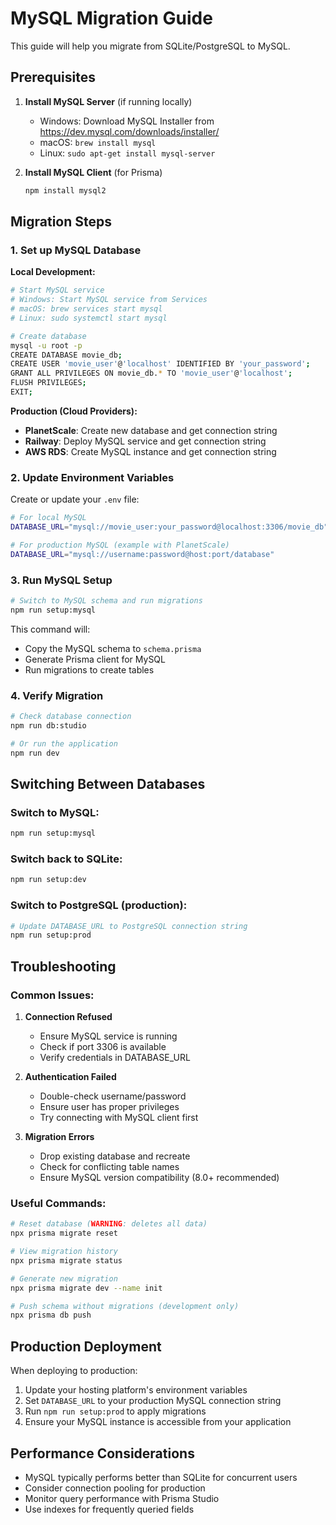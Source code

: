 # MySQL Migration Guide

This guide will help you migrate from SQLite/PostgreSQL to MySQL.

## Prerequisites

1. **Install MySQL Server** (if running locally)
   - Windows: Download MySQL Installer from https://dev.mysql.com/downloads/installer/
   - macOS: `brew install mysql`
   - Linux: `sudo apt-get install mysql-server`

2. **Install MySQL Client** (for Prisma)
   ```bash
   npm install mysql2
   ```

## Migration Steps

### 1. Set up MySQL Database

**Local Development:**
```bash
# Start MySQL service
# Windows: Start MySQL service from Services
# macOS: brew services start mysql
# Linux: sudo systemctl start mysql

# Create database
mysql -u root -p
CREATE DATABASE movie_db;
CREATE USER 'movie_user'@'localhost' IDENTIFIED BY 'your_password';
GRANT ALL PRIVILEGES ON movie_db.* TO 'movie_user'@'localhost';
FLUSH PRIVILEGES;
EXIT;
```

**Production (Cloud Providers):**
- **PlanetScale**: Create new database and get connection string
- **Railway**: Deploy MySQL service and get connection string
- **AWS RDS**: Create MySQL instance and get connection string

### 2. Update Environment Variables

Create or update your `.env` file:

```bash
# For local MySQL
DATABASE_URL="mysql://movie_user:your_password@localhost:3306/movie_db"

# For production MySQL (example with PlanetScale)
DATABASE_URL="mysql://username:password@host:port/database"
```

### 3. Run MySQL Setup

```bash
# Switch to MySQL schema and run migrations
npm run setup:mysql
```

This command will:
- Copy the MySQL schema to `schema.prisma`
- Generate Prisma client for MySQL
- Run migrations to create tables

### 4. Verify Migration

```bash
# Check database connection
npm run db:studio

# Or run the application
npm run dev
```

## Switching Between Databases

### Switch to MySQL:
```bash
npm run setup:mysql
```

### Switch back to SQLite:
```bash
npm run setup:dev
```

### Switch to PostgreSQL (production):
```bash
# Update DATABASE_URL to PostgreSQL connection string
npm run setup:prod
```

## Troubleshooting

### Common Issues:

1. **Connection Refused**
   - Ensure MySQL service is running
   - Check if port 3306 is available
   - Verify credentials in DATABASE_URL

2. **Authentication Failed**
   - Double-check username/password
   - Ensure user has proper privileges
   - Try connecting with MySQL client first

3. **Migration Errors**
   - Drop existing database and recreate
   - Check for conflicting table names
   - Ensure MySQL version compatibility (8.0+ recommended)

### Useful Commands:

```bash
# Reset database (WARNING: deletes all data)
npx prisma migrate reset

# View migration history
npx prisma migrate status

# Generate new migration
npx prisma migrate dev --name init

# Push schema without migrations (development only)
npx prisma db push
```

## Production Deployment

When deploying to production:

1. Update your hosting platform's environment variables
2. Set `DATABASE_URL` to your production MySQL connection string
3. Run `npm run setup:prod` to apply migrations
4. Ensure your MySQL instance is accessible from your application

## Performance Considerations

- MySQL typically performs better than SQLite for concurrent users
- Consider connection pooling for production
- Monitor query performance with Prisma Studio
- Use indexes for frequently queried fields